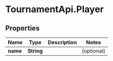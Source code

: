 # TournamentApi.Player

## Properties

Name | Type | Description | Notes
------------ | ------------- | ------------- | -------------
**name** | **String** |  | [optional] 


